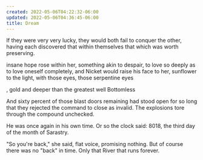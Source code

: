 ```yaml
---
created: 2022-05-06T04:22:32-06:00
updated: 2022-05-06T04:36:45-06:00
title: Dream
---
```


If they were very very lucky, they would both fail to conquer the other, having each discovered that within themselves that which was worth preserving.

insane hope rose within her, something akin to despair, to love so deeply as to love oneself completely, and Nicket would raise his face to her, sunflower to the light, with those eyes, those serpentine eyes

, gold and deeper than the greatest well
Bottomless 


And sixty percent of those blast doors remaining had stood open for so long that they rejected the command to close as invalid. The explosions tore through the compound unchecked.

He was once again in his own time. Or so the clock said: 8018, the third day of the month of Sarastry.

"So you're back," she said, flat voice, promising nothing. But of course there was no "back" in time. Only that River that runs forever.
